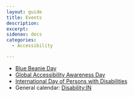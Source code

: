 ```yaml
---
layout: guide
title: Events
description: 
excerpt: 
sidenav: docs
categories:
  - Accessibility

---
```

 
*   [Blue Beanie Day](https://en.wikipedia.org/wiki/Blue_Beanie_Day)
*   [Global Accessibility Awareness Day](https://globalaccessibilityawarenessday.org/)
*   [International Day of Persons with Disabilities](https://www.un.org/en/observances/day-of-persons-with-disabilities)
*   General calendar: [Disability:IN](https://disabilityin.org/resource/2021-calendar-of-disability-related-dates/)